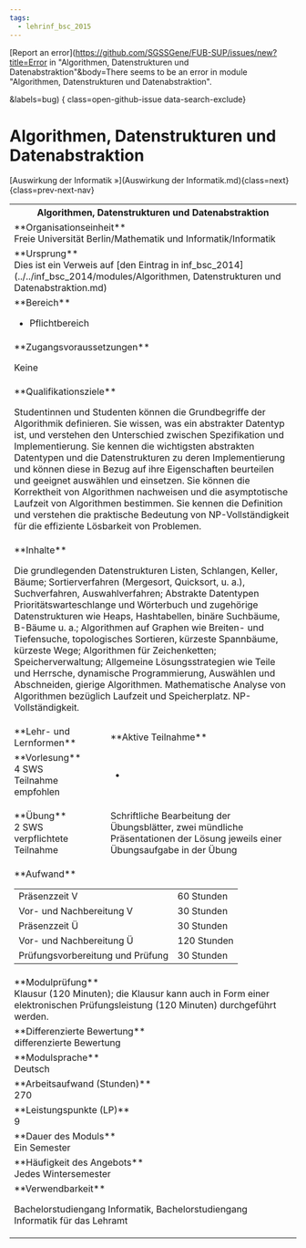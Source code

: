 ```yaml
---
tags:
  - lehrinf_bsc_2015
---
```

[Report an error](https://github.com/SGSSGene/FUB-SUP/issues/new?title=Error in "Algorithmen, Datenstrukturen und Datenabstraktion"&body=There seems to be an error in module "Algorithmen, Datenstrukturen und Datenabstraktion".

<Describe here a slightly more detailed description of what is wrong>&labels=bug)
{ class=open-github-issue data-search-exclude}

# Algorithmen, Datenstrukturen und Datenabstraktion


[Auswirkung der Informatik »](Auswirkung der Informatik.md){class=next}
{class=prev-next-nav}

<table markdown id="moduledesc">
<tr markdown class="moduledesc_head"><th colspan="2">Algorithmen, Datenstrukturen und Datenabstraktion </th></tr>
<tr markdown><td colspan="2">**Organisationseinheit**   <br>Freie Universität Berlin/Mathematik und Informatik/Informatik</td></tr>
<tr markdown><td colspan="2">**Ursprung**<br>Dies ist ein Verweis auf [den Eintrag in inf_bsc_2014](../../inf_bsc_2014/modules/Algorithmen, Datenstrukturen und Datenabstraktion.md)</td></tr>
<tr markdown><td colspan="2">**Bereich**<br>


- Pflichtbereich

</td></tr>

<tr markdown><td colspan="2">**Zugangsvoraussetzungen** <br>

Keine


</td></tr>
<tr markdown><td colspan="2">**Qualifikationsziele**    <br>

Studentinnen und Studenten können die Grundbegriffe der Algorithmik
definieren. Sie wissen, was ein abstrakter Datentyp ist, und verstehen den
Unterschied zwischen Spezifikation und Implementierung. Sie kennen die
wichtigsten abstrakten Datentypen und die Datenstrukturen zu deren
Implementierung und können diese in Bezug auf ihre Eigenschaften beurteilen
und geeignet auswählen und einsetzen. Sie können die Korrektheit von
Algorithmen nachweisen und die asymptotische Laufzeit von Algorithmen
bestimmen. Sie kennen die Definition und verstehen die praktische Bedeutung
von NP-Vollständigkeit für die effiziente Lösbarkeit von Problemen.


</td></tr>
<tr markdown><td colspan="2">**Inhalte**                <br>

Die grundlegenden Datenstrukturen Listen, Schlangen, Keller, Bäume;
Sortierverfahren (Mergesort, Quicksort, u. a.), Suchverfahren,
Auswahlverfahren; Abstrakte Datentypen Prioritätswarteschlange und
Wörterbuch und zugehörige Datenstrukturen wie Heaps, Hashtabellen, binäre
Suchbäume, B-Bäume u. a.; Algorithmen auf Graphen wie Breiten- und
Tiefensuche, topologisches Sortieren, kürzeste Spannbäume, kürzeste Wege;
Algorithmen für Zeichenketten; Speicherverwaltung; Allgemeine
Lösungsstrategien wie Teile und Herrsche, dynamische Programmierung,
Auswählen und Abschneiden, gierige Algorithmen. Mathematische Analyse von
Algorithmen bezüglich Laufzeit und Speicherplatz. NP-Vollständigkeit.


</td></tr>

<tr markdown><td>**Lehr- und Lernformen**</td><td>**Aktive Teilnahme**</td></tr>
<tr markdown><td> **Vorlesung** <br>4 SWS <br> Teilnahme empfohlen</td><td>

-
</td></tr>
<tr markdown><td> **Übung** <br>2 SWS <br> verpflichtete Teilnahme</td><td>

Schriftliche Bearbeitung der Übungsblätter,
zwei mündliche Präsentationen der Lösung jeweils einer
Übungsaufgabe in der Übung
</td></tr>
<tr markdown><td colspan="2">**Aufwand**                <br>
<table class="aufwand_table">
<tr><td>Präsenzzeit V</td><td>60 Stunden</td></tr>
<tr><td>Vor- und Nachbereitung V</td><td>30 Stunden</td></tr>
<tr><td>Präsenzzeit Ü</td><td>30 Stunden</td></tr>
<tr><td>Vor- und Nachbereitung Ü</td><td>120 Stunden</td></tr>
<tr><td>Prüfungsvorbereitung und Prüfung</td><td>30 Stunden</td></tr>
</table>

</td></tr>
<tr markdown><td colspan="2">**Modulprüfung**             <br>Klausur (120 Minuten); die Klausur kann auch in Form einer elektronischen
Prüfungsleistung (120 Minuten) durchgeführt werden.


</td></tr>
<tr markdown><td colspan="2">**Differenzierte Bewertung** <br>differenzierte Bewertung

</td></tr>
<tr markdown><td colspan="2">**Modulsprache**             <br>Deutsch</td></tr>
<tr markdown><td colspan="2">**Arbeitsaufwand (Stunden)** <br>270</td></tr>
<tr markdown><td colspan="2">**Leistungspunkte (LP)**     <br>9</td></tr>
<tr markdown><td colspan="2">**Dauer des Moduls**         <br>Ein Semester</td></tr>
<tr markdown><td colspan="2">**Häufigkeit des Angebots**  <br>Jedes Wintersemester</td></tr>
<tr markdown><td colspan="2">**Verwendbarkeit**           <br>

Bachelorstudiengang Informatik, Bachelorstudiengang Informatik für das
Lehramt


</td></tr>

</table>
